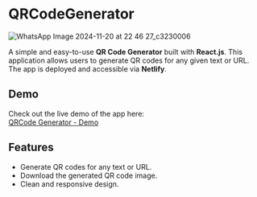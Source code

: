 # QRCodeGenerator

![WhatsApp Image 2024-11-20 at 22 46 27_c3230006](https://github.com/user-attachments/assets/bafbb8da-33d9-400c-a902-6c0fc9ccfe25)



A simple and easy-to-use **QR Code Generator** built with **React.js**. This application allows users to generate QR codes for any given text or URL. The app is deployed and accessible via **Netlify**.

## Demo
Check out the live demo of the app here:  
[QRCode Generator - Demo](https://qrforlink.netlify.app/)

## Features
- Generate QR codes for any text or URL.
- Download the generated QR code image.
- Clean and responsive design.
